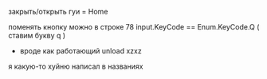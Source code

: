 закрыть/открыть гуи = Home

поменять кнопку можно в строке 78 input.KeyCode == Enum.KeyCode.Q ( ставим букву q )

+ вроде как работающий unload xzxz

я какую-то хуйню написал в названиях
